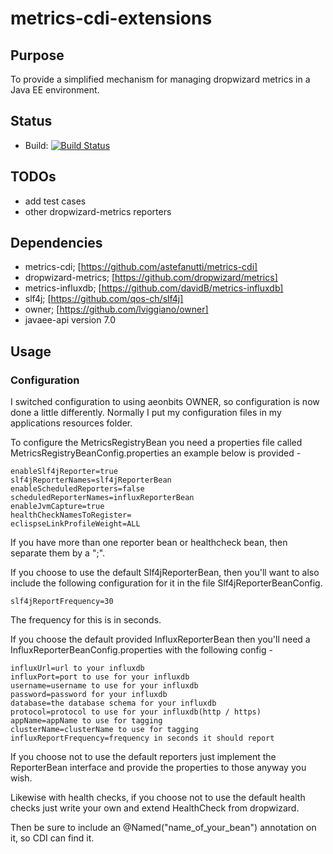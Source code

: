 # metrics-cdi-extensions

## Purpose

To provide a simplified mechanism for managing dropwizard metrics in a Java EE environment.  

## Status
* Build: [![Build Status](https://travis-ci.org/djr4488/metrics.svg?branch=master)](https://travis-ci.org/djr4488/metrics)

## TODOs

* add test cases
* other dropwizard-metrics reporters

## Dependencies

* metrics-cdi; [https://github.com/astefanutti/metrics-cdi]
* dropwizard-metrics; [https://github.com/dropwizard/metrics]
* metrics-influxdb; [https://github.com/davidB/metrics-influxdb]
* slf4j; [https://github.com/qos-ch/slf4j]
* owner; [https://github.com/lviggiano/owner]
* javaee-api version 7.0

## Usage

### Configuration
I switched configuration to using aeonbits OWNER, so configuration is now done a little differently.
Normally I put my configuration files in my applications resources folder.

To configure the MetricsRegistryBean you need a properties file called MetricsRegistryBeanConfig.properties an example
below is provided -

```
enableSlf4jReporter=true
slf4jReporterNames=slf4jReporterBean
enableScheduledReporters=false
scheduledReporterNames=influxReporterBean
enableJvmCapture=true
healthCheckNamesToRegister=
eclispseLinkProfileWeight=ALL
```
If you have more than one reporter bean or healthcheck bean, then separate them by a ";".

If you choose to use the default Slf4jReporterBean, then you'll want to also include the following configuration for it
in the file Slf4jReporterBeanConfig.

```
slf4jReportFrequency=30
```
The frequency for this is in seconds.


If you choose the default provided InfluxReporterBean then you'll need a InfluxReporterBeanConfig.properties with the
following config -

```
influxUrl=url to your influxdb
influxPort=port to use for your influxdb
username=username to use for your influxdb
password=password for your influxdb
database=the database schema for your influxdb
protocol=protocol to use for your influxdb(http / https)
appName=appName to use for tagging
clusterName=clusterName to use for tagging
influxReportFrequency=frequency in seconds it should report
```

If you choose not to use the default reporters just implement the ReporterBean interface and provide the properties to
those anyway you wish.

Likewise with health checks, if you choose not to use the default health checks just write your own and extend HealthCheck
from dropwizard.

Then be sure to include an @Named("name_of_your_bean") annotation on it, so CDI can find it.
